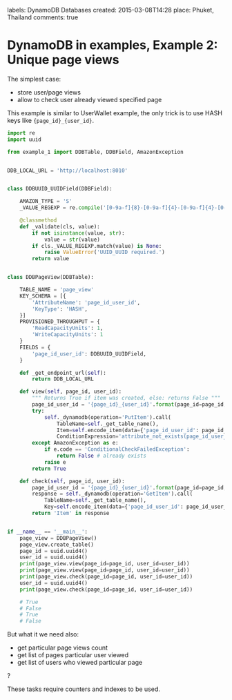 labels: DynamoDB
        Databases
created: 2015-03-08T14:28
place: Phuket, Thailand
comments: true

# DynamoDB in examples, Example 2: Unique page views

The simplest case:

- store user/page views
- allow to check user already viewed specified page

This example is similar to UserWallet example, the only trick is to use HASH keys like ```{page_id}_{user_id}```.
```python
import re
import uuid

from example_1 import DDBTable, DDBField, AmazonException


DDB_LOCAL_URL = 'http://localhost:8010'


class DDBUUID_UUIDField(DDBField):

    AMAZON_TYPE = 'S'
    _VALUE_REGEXP = re.compile('[0-9a-f]{8}-[0-9a-f]{4}-[0-9a-f]{4}-[0-9a-f]{4}-[0-9a-f]{12}_[0-9a-f]{8}-[0-9a-f]{4}-[0-9a-f]{4}-[0-9a-f]{4}-[0-9a-f]{12}')

    @classmethod
    def _validate(cls, value):
        if not isinstance(value, str):
            value = str(value)
        if cls._VALUE_REGEXP.match(value) is None:
            raise ValueError('UUID_UUID required.')
        return value


class DDBPageView(DDBTable):

    TABLE_NAME = 'page_view'
    KEY_SCHEMA = [{
        'AttributeName': 'page_id_user_id',
        'KeyType': 'HASH',
    }]
    PROVISIONED_THROUGHPUT = {
        'ReadCapacityUnits': 1,
        'WriteCapacityUnits': 1
    }
    FIELDS = {
        'page_id_user_id': DDBUUID_UUIDField,
    }

    def _get_endpoint_url(self):
        return DDB_LOCAL_URL

    def view(self, page_id, user_id):
        """ Returns True if item was created, else: returns False """
        page_id_user_id = '{page_id}_{user_id}'.format(page_id=page_id, user_id=user_id)
        try:
            self._dynamodb(operation='PutItem').call(
                TableName=self._get_table_name(),
                Item=self.encode_item(data={'page_id_user_id': page_id_user_id}),
                ConditionExpression='attribute_not_exists(page_id_user_id)')
        except AmazonException as e:
            if e.code == 'ConditionalCheckFailedException':
                return False # already exists
            raise e
        return True

    def check(self, page_id, user_id):
        page_id_user_id = '{page_id}_{user_id}'.format(page_id=page_id, user_id=user_id)
        response = self._dynamodb(operation='GetItem').call(
            TableName=self._get_table_name(),
            Key=self.encode_item(data={'page_id_user_id': page_id_user_id}))
        return 'Item' in response


if __name__ == '__main__':
    page_view = DDBPageView()
    page_view.create_table()
    page_id = uuid.uuid4()
    user_id = uuid.uuid4()
    print(page_view.view(page_id=page_id, user_id=user_id))
    print(page_view.view(page_id=page_id, user_id=user_id))
    print(page_view.check(page_id=page_id, user_id=user_id))
    user_id = uuid.uuid4()
    print(page_view.check(page_id=page_id, user_id=user_id))

    # True
    # False
    # True
    # False
```

But what it we need also:

- get particular page views count
- get list of pages particular user viewed
- get list of users who viewed particular page

?

These tasks require counters and indexes to be used.
